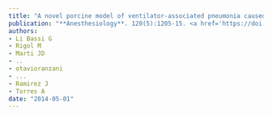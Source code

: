 ```yaml
---
title: "A novel porcine model of ventilator-associated pneumonia caused by oropharyngeal challenge with Pseudomonas aeruginosa"
publication: "**Anesthesiology**. 120(5):1205-15. <a href='https://doi.org/10.1097/aln.0000000000000222' target='_blank' rel='noopener noreferrer'>10.1097/aln.0000000000000222</a>"
authors:
- Li Bassi G
- Rigol M
- Marti JD
- ..
- otavioranzani
- ...
- Ramirez J
- Torres A
date: "2014-05-01"
---
```

